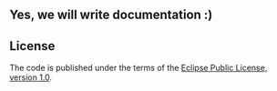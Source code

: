 ## Yes, we will write documentation :)

## License
The code is published under the terms of the [Eclipse Public License, version 1.0](http://www.eclipse.org/legal/epl-v10.html).